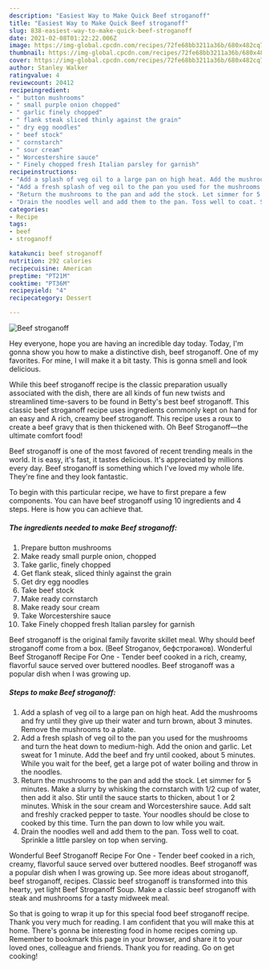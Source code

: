 ```yaml
---
description: "Easiest Way to Make Quick Beef stroganoff"
title: "Easiest Way to Make Quick Beef stroganoff"
slug: 838-easiest-way-to-make-quick-beef-stroganoff
date: 2021-02-08T01:22:22.006Z
image: https://img-global.cpcdn.com/recipes/72fe68bb3211a36b/680x482cq70/beef-stroganoff-recipe-main-photo.jpg
thumbnail: https://img-global.cpcdn.com/recipes/72fe68bb3211a36b/680x482cq70/beef-stroganoff-recipe-main-photo.jpg
cover: https://img-global.cpcdn.com/recipes/72fe68bb3211a36b/680x482cq70/beef-stroganoff-recipe-main-photo.jpg
author: Stanley Walker
ratingvalue: 4
reviewcount: 20412
recipeingredient:
- " button mushrooms"
- " small purple onion chopped"
- " garlic finely chopped"
- " flank steak sliced thinly against the grain"
- " dry egg noodles"
- " beef stock"
- " cornstarch"
- " sour cream"
- " Worcestershire sauce"
- " Finely chopped fresh Italian parsley for garnish"
recipeinstructions:
- "Add a splash of veg oil to a large pan on high heat. Add the mushrooms and fry until they give up their water and turn brown, about 3 minutes. Remove the mushrooms to a plate."
- "Add a fresh splash of veg oil to the pan you used for the mushrooms and turn the heat down to medium-high. Add the onion and garlic. Let sweat for 1 minute. Add the beef and fry until cooked, about 5 minutes. While you wait for the beef, get a large pot of water boiling and throw in the noodles."
- "Return the mushrooms to the pan and add the stock. Let simmer for 5 minutes. Make a slurry by whisking the cornstarch with 1/2 cup of water, then add it also. Stir until the sauce starts to thicken, about 1 or 2 minutes. Whisk in the sour cream and Worcestershire sauce. Add salt and freshly cracked pepper to taste. Your noodles should be close to cooked by this time. Turn the pan down to low while you wait."
- "Drain the noodles well and add them to the pan. Toss well to coat. Sprinkle a little parsley on top when serving."
categories:
- Recipe
tags:
- beef
- stroganoff

katakunci: beef stroganoff 
nutrition: 292 calories
recipecuisine: American
preptime: "PT21M"
cooktime: "PT36M"
recipeyield: "4"
recipecategory: Dessert

---
```



![Beef stroganoff](https://img-global.cpcdn.com/recipes/72fe68bb3211a36b/680x482cq70/beef-stroganoff-recipe-main-photo.jpg)

Hey everyone, hope you are having an incredible day today. Today, I'm gonna show you how to make a distinctive dish, beef stroganoff. One of my favorites. For mine, I will make it a bit tasty. This is gonna smell and look delicious.

While this beef stroganoff recipe is the classic preparation usually associated with the dish, there are all kinds of fun new twists and streamlined time-savers to be found in Betty&#39;s best beef stroganoff. This classic beef stroganoff recipe uses ingredients commonly kept on hand for an easy and A rich, creamy beef stroganoff. This recipe uses a roux to create a beef gravy that is then thickened with. Oh Beef Stroganoff—the ultimate comfort food!

Beef stroganoff is one of the most favored of recent trending meals in the world. It is easy, it's fast, it tastes delicious. It's appreciated by millions every day. Beef stroganoff is something which I've loved my whole life. They're fine and they look fantastic.


To begin with this particular recipe, we have to first prepare a few components. You can have beef stroganoff using 10 ingredients and 4 steps. Here is how you can achieve that.

<!--inarticleads1-->

##### The ingredients needed to make Beef stroganoff:

1. Prepare  button mushrooms
1. Make ready  small purple onion, chopped
1. Take  garlic, finely chopped
1. Get  flank steak, sliced thinly against the grain
1. Get  dry egg noodles
1. Take  beef stock
1. Make ready  cornstarch
1. Make ready  sour cream
1. Take  Worcestershire sauce
1. Take  Finely chopped fresh Italian parsley for garnish


Beef stroganoff is the original family favorite skillet meal. Why should beef stroganoff come from a box. (Beef Stroganov, бефстроганов). Wonderful Beef Stroganoff Recipe For One - Tender beef cooked in a rich, creamy, flavorful sauce served over buttered noodles. Beef stroganoff was a popular dish when I was growing up. 

<!--inarticleads2-->

##### Steps to make Beef stroganoff:

1. Add a splash of veg oil to a large pan on high heat. Add the mushrooms and fry until they give up their water and turn brown, about 3 minutes. Remove the mushrooms to a plate.
1. Add a fresh splash of veg oil to the pan you used for the mushrooms and turn the heat down to medium-high. Add the onion and garlic. Let sweat for 1 minute. Add the beef and fry until cooked, about 5 minutes. While you wait for the beef, get a large pot of water boiling and throw in the noodles.
1. Return the mushrooms to the pan and add the stock. Let simmer for 5 minutes. Make a slurry by whisking the cornstarch with 1/2 cup of water, then add it also. Stir until the sauce starts to thicken, about 1 or 2 minutes. Whisk in the sour cream and Worcestershire sauce. Add salt and freshly cracked pepper to taste. Your noodles should be close to cooked by this time. Turn the pan down to low while you wait.
1. Drain the noodles well and add them to the pan. Toss well to coat. Sprinkle a little parsley on top when serving.


Wonderful Beef Stroganoff Recipe For One - Tender beef cooked in a rich, creamy, flavorful sauce served over buttered noodles. Beef stroganoff was a popular dish when I was growing up. See more ideas about stroganoff, beef stroganoff, recipes. Classic beef stroganoff is transformed into this hearty, yet light Beef Stroganoff Soup. Make a classic beef stroganoff with steak and mushrooms for a tasty midweek meal. 

So that is going to wrap it up for this special food beef stroganoff recipe. Thank you very much for reading. I am confident that you will make this at home. There's gonna be interesting food in home recipes coming up. Remember to bookmark this page in your browser, and share it to your loved ones, colleague and friends. Thank you for reading. Go on get cooking!
